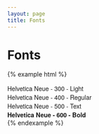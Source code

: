 ```yaml
---
layout: page
title: Fonts
---
```


# Fonts

{% example html %}
<div style="font-family: 'Helvetica Neue'; font-weight: 300;" class="delta">Helvetica Neue - 300 - Light</div>
<div style="font-family: 'Helvetica Neue'; font-weight: 400;" class="delta">Helvetica Neue - 400 - Regular</div>
<div style="font-family: 'Helvetica Neue'; font-weight: 500;" class="delta">Helvetica Neue - 500 - Text</div>
<div style="font-family: 'Helvetica Neue'; font-weight: 600;" class="delta">Helvetica Neue - 600 - Bold</div>
{% endexample %}
